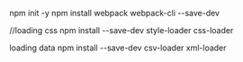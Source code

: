 npm init -y
npm install webpack webpack-cli --save-dev

//loading css
npm install --save-dev style-loader css-loader


loading data
npm install --save-dev csv-loader xml-loader